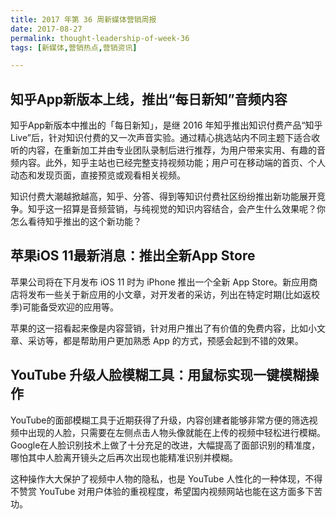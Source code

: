 ```yaml
---
title: 2017 年第 36 周新媒体营销周报
date: 2017-08-27
permalink: thought-leadership-of-week-36
tags: [新媒体,营销热点,营销资讯]

---
```

## 知乎App新版本上线，推出“每日新知”音频内容

知乎App新版本中推出的「每日新知」，是继 2016 年知乎推出知识付费产品“知乎 Live”后，针对知识付费的又一次声音实验。通过精心挑选站内不同主题下适合收听的内容，在重新加工并由专业团队录制后进行推荐，为用户带来实用、有趣的音频内容。此外，知乎主站也已经完整支持视频功能；用户可在移动端的首页、个人动态和发现页面，直接预览或观看相关视频。

知识付费大潮越掀越高，知乎、分答、得到等知识付费社区纷纷推出新功能展开竞争。知乎这一招算是音频营销，与纯视觉的知识内容结合，会产生什么效果呢？你怎么看待知乎推出的这个新功能？

## 苹果iOS 11最新消息：推出全新App Store

苹果公司将在下月发布 iOS 11 时为 iPhone 推出一个全新 App Store。新应用商店将发布一些关于新应用的小文章，对开发者的采访，列出在特定时期(比如返校季)可能备受欢迎的应用等。

苹果的这一招看起来像是内容营销，针对用户推出了有价值的免费内容，比如小文章、采访等，都是帮助用户更加熟悉 App 的方式，预感会起到不错的效果。

## YouTube 升级人脸模糊工具：用鼠标实现一键模糊操作

YouTube的面部模糊工具于近期获得了升级，内容创建者能够非常方便的筛选视频中出现的人脸，只需要在左侧点击人物头像就能在上传的视频中轻松进行模糊。Google在人脸识别技术上做了十分充足的改进，大幅提高了面部识别的精准度，哪怕其中人脸离开镜头之后再次出现也能精准识别并模糊。

这种操作大大保护了视频中人物的隐私，也是 YouTube 人性化的一种体现，不得不赞赏 YouTube 对用户体验的重视程度，希望国内视频网站也能在这方面多下苦功。
